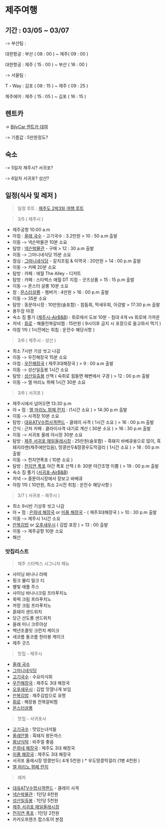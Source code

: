 # 제주여행
## 기간 : 03/05 ~ 03/07

-> 부산팀 : 

대한항공 : 부산 ( 08 : 00 ) ~ 제주( 09 : 00 )

대한항공 : 제주 ( 15 : 00 ) ~ 부산 ( 16 : 00 )

-> 서울팀 :

T・Way : 김포 ( 08 : 15 ) ~ 제주 ( 09 : 25 )

제주에어 : 제주 ( 15 : 05 ) ~ 김포 ( 16 : 15 )

## 렌트카

-> [BilyCar 렌트카 대여](https://www.billycar.co.kr)

-> 기름값 : 5만원정도?

## 숙소

-> 5일자
	제주시? 서귀포?
	
-> 6일자
	서귀포? 성산?


## 일정(식사 및 레저 )

> 일정 루트 : [제주도 2박3일 여행 루트](https://goo.gl/maps/KeJRJQ4ZLB5vs3gL9)

> 3/5 ( 제주시 )

* 제주공항 10:00 a.m
* 아침 : [올래 국수](https://map.naver.com/v5/entry/place/11866447) - 고기국수 : 3.2만원 > 10 : 50 a.m 출발
* 이동 -> 넥슨박물관 10분 소요
* 탐방 : [넥슨박물관](https://map.naver.com/v5/entry/place/33907116) - 구매  > 12 : 30 a.m 출발
* 이동 -> 그마니네식당 15분 소요
* 점심 : [그마니네식당](https://map.naver.com/v5/entry/place/32485033) - 갈치조림 & 미역국 : 20만원 > 14 : 00 p.m 출발
* 이동 -> 카페 20분 소요
* 탐방 : 카페 : 애월 The Alley - 디저트
* 탐방 : 카페 : 스타벅스 애월 DT 지점 - 굿즈상품 > 15 : 15 p.m 출발
* 이동 -> 몬스터 살롱 10분 소요
* 참 : [몬스터살롱](https://map.naver.com/v5/entry/place/35125037) - 햄버거 : 4만원 > 16 : 00 p.m 출발
* 이동 -> 35분 소요
* 탐방 : 동문야시장 : 10만원(술포함) - 참돔회, 딱새우회, 아강발 > 17:30 p.m 출발
* 용두암 야경
* 숙소 짐 풀기 ([제주시-AirB&B](https://www.airbnb.co.kr/rooms/46473536)) : 휘로에서 도보 10분 - 침대 4개 vs 휘로에 가까운
* 저녁 : [휘로](https://map.naver.com/v5/entry/place/32162526) - 해물전복갈비찜 : 15만원 ( 9시이후 금지 시 포장으로 들고와서 먹기 )
* 야참 1차 ( 1시전에는 취침 : 운전수 해당사항 )

> 3/6 ( 제주시 - 성산 )

* 최소 7시반 기상 씻고 나감
* 이동 -> 우진해장국 15분 소요
* 아침 : [우진해장국](https://map.naver.com/v5/entry/place/13418405) ( 제주3대해장국 ) > 9 : 00 a.m 출발
* 이동 -> 성산일출봉 1시간 소요
* 탐방 : [성산일출봉](https://map.naver.com/v5/entry/place/11491438) 산책 ( 숙취로 힘들면 해변에서 구경 ) > 12 : 00 p.m 출발
* 이동 -> 엘 마리노 뷔페 1시간 30분 소요

> 3/6 ( 서귀포 )

* 제주시에서 넘어오면 13:30 p.m
* 아 • 점 : [엘 마리노 뷔페 런치](https://map.naver.com/v5/entry/place/37912630) : (1시간 소요 ) > 14:30 p.m 출발
* 이동 -> 사격장 10분 소요
* 탐방 : [대유ATV수렵사격랜드](https://www.nimotour.com/?pn=product.view&pcode=S6794522) - 클레이 사격 ( 1시간 소요 ) > 16 : 00 p.m 출발
* 간식 : 근처 카페 : 클라이사격 내기로 계산 ( 30분 소요 ) > 16 : 30 p.m 출발
* 이동 -> 서귀포 올레 야시장 30분 소요
* 탐방 : [제주 서귀포 매일올레시장](https://map.naver.com/v5/entry/place/13571992) : 25만원(술포함) - 흑돼지 바베큐용으로 많이, 흑돼지라멘(제주에만있음), 땅콩만두&땅콩우도막걸리 ( 1시간 소요 ) > 18 : 00 p.m  출발
* 이동 -> 천지연폭포 ( 10분 소요 )
* 탐방 : [천지연 폭포](https://map.naver.com/v5/entry/place/11491638) 야간 폭포 산책 ( 6: 30분 야간조명 이쁨 ) > 19 : 00 p.m 출발
* 숙소 짐 풀기 ([서귀포-AirB&B](https://www.airbnb.co.kr/rooms/27639286))
* 저녁 -> 중문야시장에서 장보고 바베큐
* 야참 1차  ( 10만원, 최소 2시전 취침 : 운전수 해당사항 )

> 3/7 ( 서귀포 - 제주시 )

* 최소 9시반 기상후 씻고 나감
* 아 • 점 : [은희네 해장국](https://map.naver.com/v5/entry/place/1596680288) or [미풍 해장국](https://map.naver.com/v5/entry/place/790734271) - ( 제주3대해장국 ) > 10 : 30 p.m 출발
* 이동 -> 제주시 1시간 소요
* [만복김밥](https://map.naver.com/v5/entry/place/1546323950) or [오후새우시](https://map.naver.com/v5/entry/place/1243200197?) ( 김밥 포장 ) > 13 : 00 출발
* 이동 -> 제주공항 10분 소요
* 해산

### 맛집리스트

>  제주 스타벅스 시그니처 메뉴
* 샤이닝 바나나 라떼
* 핑크 뮬리 밀크 티
* 별빛 애플 주스
* 샤이닝 바나나크림 프라푸치노
* 쑥떡 크림 프라푸치노
* 까망 크림 프라푸치노
* 흙돼지 샌드위치
* 당근 산도롱 샌드위치
* 올래 미니 크루아상
* 백년초콜릿 크런치 케이크
* 새코롬 돌코롬 한라봉 케이크
* 제주 굿즈

> 맛집 - 제주시

* [올래 국수](https://map.naver.com/v5/entry/place/11866447)
* [그마니네식당](https://map.naver.com/v5/entry/place/32485033)
* [고기국수](https://map.naver.com/v5/entry/place/11866447) : 수요미식회
* [우진해장국](https://map.naver.com/v5/entry/place/13418405) : 제주도 3대 해장국
* [오후새우시](https://map.naver.com/v5/entry/place/1243200197?) : 김밥 맛깔나게 보임
* [만복김밥](https://map.naver.com/v5/entry/place/1546323950) : 제주김밥으로 유명
* [휘로](https://map.naver.com/v5/entry/place/32162526) : 해장용 전복갈비찜
* [몬스터살롱](https://map.naver.com/v5/entry/place/35125037)

> 맛집 - 서귀포시

* [고기국수](https://map.naver.com/v5/entry/place/16928656) : 맛있는녀석들
* [올레안뜰](https://map.naver.com/v5/entry/place/35117667) : 흑돼지 왕돈까스
* [몸냥식탁](https://map.naver.com/v5/entry/place/1354284057) : 비주얼 좋음
* [은희네 해장국](https://map.naver.com/v5/entry/place/1596680288) : 제주도 3대 해장국
* [미풍 해장국](https://map.naver.com/v5/entry/place/790734271) : 제주도 3대 해장국
* 서귀포 올래시장 땅콩만두( 4개 5천원 ) * 우도땅콩막걸리 (1병 4천원 )
* [엘 마리노 뷔페 런치](https://map.naver.com/v5/entry/place/37912630)


> 레저

* [대유ATV수렵사격랜드](https://www.nimotour.com/?pn=product.view&pcode=S6794522) - 클레이 사격 
* [넥슨박물관](https://map.naver.com/v5/entry/place/33907116) : 1인당 8천원
* [성산일출봉](https://map.naver.com/v5/entry/place/11491438) : 1인당 5천원
* [제주 서귀포 매일올레시장](https://map.naver.com/v5/entry/place/13571992)
* [천지연 폭포](https://map.naver.com/v5/entry/place/11491638) : 1인당 2천원
* 카카오프렌즈 팝스토어 본점
